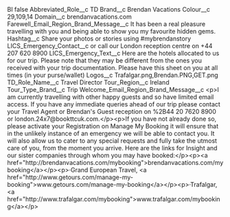 <?xml version="1.0" encoding="UTF-8"?>
<CustomMetadata xmlns="http://soap.sforce.com/2006/04/metadata" xmlns:xsi="http://www.w3.org/2001/XMLSchema-instance" xmlns:xsd="http://www.w3.org/2001/XMLSchema">
    <label>BI</label>
    <protected>false</protected>
    <values>
        <field>Abbreviated_Role__c</field>
        <value xsi:type="xsd:string">TD</value>
    </values>
    <values>
        <field>Brand__c</field>
        <value xsi:type="xsd:string">Brendan Vacations</value>
    </values>
    <values>
        <field>Colour__c</field>
        <value xsi:type="xsd:string">29,109,14</value>
    </values>
    <values>
        <field>Domain__c</field>
        <value xsi:type="xsd:string">brendanvacations.com</value>
    </values>
    <values>
        <field>Farewell_Email_Region_Brand_Message__c</field>
        <value xsi:type="xsd:string">It has been a real pleasure travelling with you and being able to show you my favourite hidden gems.</value>
    </values>
    <values>
        <field>Hashtag__c</field>
        <value xsi:type="xsd:string">Share your photos or stories using #mybrendanstory</value>
    </values>
    <values>
        <field>LICS_Emergency_Contact__c</field>
        <value xsi:type="xsd:string">or call our London reception centre on +44 207 620 8900</value>
    </values>
    <values>
        <field>LICS_Emergency_Text__c</field>
        <value xsi:type="xsd:string">Here are the hotels allocated to us for our trip. Please note that they may be different from the ones you received with your trip 
documentation. Please have this sheet on you at all times (in your purse/wallet)</value>
    </values>
    <values>
        <field>Logos__c</field>
        <value xsi:type="xsd:string">Trafalgar.png,Brendan.PNG,GET.png</value>
    </values>
    <values>
        <field>TD_Role_Name__c</field>
        <value xsi:type="xsd:string">Travel Director</value>
    </values>
    <values>
        <field>Tour_Region__c</field>
        <value xsi:type="xsd:string">Ireland</value>
    </values>
    <values>
        <field>Tour_Type_Brand__c</field>
        <value xsi:type="xsd:string">Trip</value>
    </values>
    <values>
        <field>Welcome_Email_Region_Brand_Message__c</field>
        <value xsi:type="xsd:string">&lt;p&gt;I am currently travelling with other happy guests and so have limited email access. If you have any immediate queries ahead of our trip please contact your Travel Agent or Brendan&apos;s Guest reception on %2B44 20 7620 8900 or london.24x7@bookttcuk.com.&lt;/p&gt;&lt;p&gt;If you have not already done so, please activate your Registration on Manage My Booking it will ensure that in the unlikely instance of an emergency we will be able to contact you. It will also allow us to cater to any special requests and fully take the utmost care of you, from the moment you arrive. Here are the links for Insight and our sister companies through whom you may have booked:&lt;/p&gt;&lt;p&gt;&lt;a href=&quot;http://brendanvacations.com/mybooking&quot;&gt;brendanvacations.com/mybooking&lt;/a&gt;&lt;/p&gt;&lt;p&gt;·Grand European Travel,   &lt;a href=&quot;http://www.getours.com/manage-my-booking&quot;&gt;www.getours.com/manage-my-booking&lt;/a&gt;&lt;/p&gt;&lt;p&gt;·Trafalgar,  &lt;a href=&quot;http://www.trafalgar.com/mybooking&quot;&gt;www.trafalgar.com/mybooking&lt;/a&gt;&lt;/p&gt;</value>
    </values>
</CustomMetadata>
